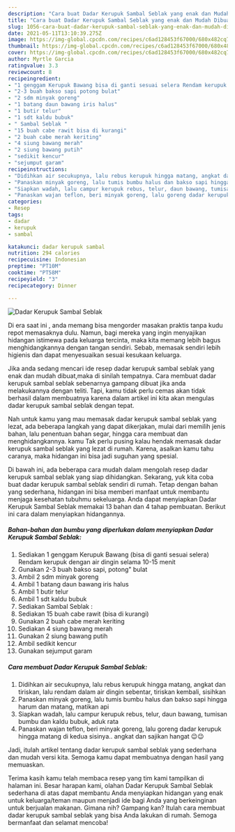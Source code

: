 ```yaml
---
description: "Cara buat Dadar Kerupuk Sambal Seblak yang enak dan Mudah Dibuat"
title: "Cara buat Dadar Kerupuk Sambal Seblak yang enak dan Mudah Dibuat"
slug: 1056-cara-buat-dadar-kerupuk-sambal-seblak-yang-enak-dan-mudah-dibuat
date: 2021-05-11T13:10:39.275Z
image: https://img-global.cpcdn.com/recipes/c6ad128453f67000/680x482cq70/dadar-kerupuk-sambal-seblak-foto-resep-utama.jpg
thumbnail: https://img-global.cpcdn.com/recipes/c6ad128453f67000/680x482cq70/dadar-kerupuk-sambal-seblak-foto-resep-utama.jpg
cover: https://img-global.cpcdn.com/recipes/c6ad128453f67000/680x482cq70/dadar-kerupuk-sambal-seblak-foto-resep-utama.jpg
author: Myrtle Garcia
ratingvalue: 3.3
reviewcount: 8
recipeingredient:
- "1 genggam Kerupuk Bawang bisa di ganti sesuai selera Rendam kerupuk dengan air dingin selama 1015 menit"
- "2-3 buah bakso sapi potong bulat"
- "2 sdm minyak goreng"
- "1 batang daun bawang iris halus"
- "1 butir telur"
- "1 sdt kaldu bubuk"
- " Sambal Seblak "
- "15 buah cabe rawit bisa di kurangi"
- "2 buah cabe merah keriting"
- "4 siung bawang merah"
- "2 siung bawang putih"
- "sedikit kencur"
- "sejumput garam"
recipeinstructions:
- "Didihkan air secukupnya, lalu rebus kerupuk hingga matang, angkat dan tiriskan, lalu rendam dalam air dingin sebentar, tiriskan kembali, sisihkan"
- "Panaskan minyak goreng, lalu tumis bumbu halus dan bakso sapi hingga harum dan matang, matikan api"
- "Siapkan wadah, lalu campur kerupuk rebus, telur, daun bawang, tumisan bumbu dan kaldu bubuk, aduk rata"
- "Panaskan wajan teflon, beri minyak goreng, lalu goreng dadar kerupuk hingga matang di kedua sisinya.. angkat dan sajikan hangat 😉😉"
categories:
- Resep
tags:
- dadar
- kerupuk
- sambal

katakunci: dadar kerupuk sambal 
nutrition: 294 calories
recipecuisine: Indonesian
preptime: "PT10M"
cooktime: "PT58M"
recipeyield: "3"
recipecategory: Dinner

---
```



![Dadar Kerupuk Sambal Seblak](https://img-global.cpcdn.com/recipes/c6ad128453f67000/680x482cq70/dadar-kerupuk-sambal-seblak-foto-resep-utama.jpg)

Di era  saat ini , anda memang bisa mengorder masakan praktis tanpa kudu repot memasaknya dulu. Namun, bagi mereka yang ingin menyajikan hidangan istimewa pada keluarga tercinta, maka kita memang lebih bagus menghidangkannya dengan tangan sendiri. Sebab, memasak sendiri lebih higienis dan dapat menyesuaikan sesuai kesukaan keluarga.

Jika anda sedang mencari ide resep dadar kerupuk sambal seblak yang enak dan mudah dibuat,maka di sinilah tempatnya. Cara membuat dadar kerupuk sambal seblak  sebenarnya gampang dibuat jika anda melakukannya dengan teliti. Tapi, kamu tidak perlu cemas akan tidak berhasil dalam membuatnya 
karena dalam artikel ini kita akan mengulas dadar kerupuk sambal seblak dengan tepat.  



Nah untuk kamu yang mau memasak dadar kerupuk sambal seblak yang lezat, ada beberapa langkah yang dapat dikerjakan, mulai dari memilih jenis bahan, lalu penentuan bahan segar, hingga cara membuat dan menghidangkannya. kamu Tak perlu pusing kalau hendak memasak dadar kerupuk sambal seblak yang lezat di rumah. Karena, asalkan kamu  tahu caranya, maka hidangan ini bisa jadi suguhan yang spesial.

Di bawah ini, ada beberapa cara mudah dalam mengolah resep dadar kerupuk sambal seblak yang siap dihidangkan. Sekarang, yuk kita coba buat dadar kerupuk sambal seblak sendiri di rumah. Tetap dengan bahan yang sederhana, hidangan ini bisa memberi manfaat untuk membantu menjaga kesehatan tubuhmu sekeluarga. Anda dapat menyiapkan Dadar Kerupuk Sambal Seblak memakai 13 bahan dan 4 tahap pembuatan. Berikut ini cara dalam menyiapkan hidangannya.

<!--inarticleads1-->

##### Bahan-bahan dan bumbu yang diperlukan dalam menyiapkan Dadar Kerupuk Sambal Seblak:

1. Sediakan 1 genggam Kerupuk Bawang (bisa di ganti sesuai selera) Rendam kerupuk dengan air dingin selama 10-15 menit
1. Gunakan 2-3 buah bakso sapi, potong&#34; bulat
1. Ambil 2 sdm minyak goreng
1. Ambil 1 batang daun bawang iris halus
1. Ambil 1 butir telur
1. Ambil 1 sdt kaldu bubuk
1. Sediakan  Sambal Seblak :
1. Sediakan 15 buah cabe rawit (bisa di kurangi)
1. Gunakan 2 buah cabe merah keriting
1. Sediakan 4 siung bawang merah
1. Gunakan 2 siung bawang putih
1. Ambil sedikit kencur
1. Gunakan sejumput garam




<!--inarticleads2-->

##### Cara membuat Dadar Kerupuk Sambal Seblak:

1. Didihkan air secukupnya, lalu rebus kerupuk hingga matang, angkat dan tiriskan, lalu rendam dalam air dingin sebentar, tiriskan kembali, sisihkan
1. Panaskan minyak goreng, lalu tumis bumbu halus dan bakso sapi hingga harum dan matang, matikan api
1. Siapkan wadah, lalu campur kerupuk rebus, telur, daun bawang, tumisan bumbu dan kaldu bubuk, aduk rata
1. Panaskan wajan teflon, beri minyak goreng, lalu goreng dadar kerupuk hingga matang di kedua sisinya.. angkat dan sajikan hangat 😉😉




Jadi, itulah artikel tentang  dadar kerupuk sambal seblak  yang sederhana dan mudah versi kita. Semoga kamu dapat membuatnya dengan hasil yang memuaskan. 

Terima kasih kamu telah membaca resep yang tim kami tampilkan di halaman ini. Besar harapan kami, olahan  Dadar Kerupuk Sambal Seblak sederhana di atas dapat membantu Anda menyiapkan hidangan yang enak untuk keluarga/teman maupun menjadi ide bagi Anda yang berkeinginan untuk berjualan makanan. Gimana nih? Gampang kan? Itulah cara membuat dadar kerupuk sambal seblak yang bisa Anda lakukan di rumah. Semoga bermanfaat dan selamat mencoba!

